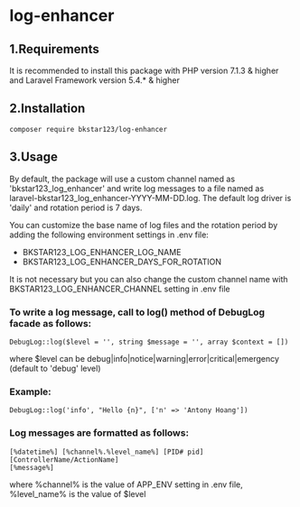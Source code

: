 # log-enhancer

## 1.Requirements  

It is recommended to install this package with PHP version 7.1.3 & higher and Laravel Framework version 5.4.* & higher

## 2.Installation  
    composer require bkstar123/log-enhancer 

## 3.Usage

By default, the package will use a custom channel named as 'bkstar123_log_enhancer' and write log messages to a file named as laravel-bkstar123_log_enhancer-YYYY-MM-DD.log. The default log driver is 'daily' and rotation period is 7 days.  

You can customize the base name of log files and the rotation period by adding the following environment settings in .env file:  
- BKSTAR123_LOG_ENHANCER_LOG_NAME  
- BKSTAR123_LOG_ENHANCER_DAYS_FOR_ROTATION  

It is not necessary but you can also change the custom channel name with BKSTAR123_LOG_ENHANCER_CHANNEL setting in .env file  

### To write a log message, call to log() method of DebugLog facade as follows:  
    DebugLog::log($level = '', string $message = '', array $context = [])

where $level can be debug|info|notice|warning|error|critical|emergency (default to 'debug' level)  

### Example:  
    DebugLog::log('info', "Hello {n}", ['n' => 'Antony Hoang'])

### Log messages are formatted as follows:  
    [%datetime%] [%channel%.%level_name%] [PID# pid] [ControllerName/ActionName]
    [%message%]

where %channel% is the value of APP_ENV setting in .env file, %level_name% is the value of $level  